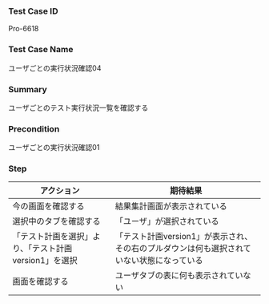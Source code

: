 ### Test Case ID
Pro-6618

### Test Case Name
ユーザごとの実行状況確認04

### Summary
ユーザごとのテスト実行状況一覧を確認する

### Precondition
ユーザごとの実行状況確認01

### Step
| アクション      | 期待結果            |
|------------|-----------------|
| 今の画面を確認する | 結果集計画面が表示されている |
| 選択中のタブを確認する | 「ユーザ」が選択されている |
| 「テスト計画を選択」より、「テスト計画version1」を選択 | 「テスト計画version1」が表示され、その右のプルダウンは何も選択されていない状態になっている |
| 画面を確認する | ユーザタブの表に何も表示されていない |
